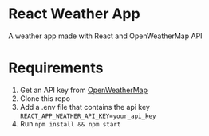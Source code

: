 # React Weather App
A weather app made with React and OpenWeatherMap API
# Requirements
1. Get an API key from [OpenWeatherMap](http://openweathermap.org/)
1. Clone this repo
1. Add a .env file that contains the api key ```REACT_APP_WEATHER_API_KEY=your_api_key```
1. Run ```npm install && npm start```
